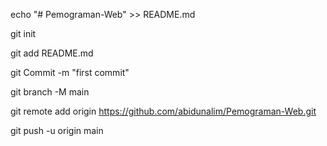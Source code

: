 echo "# Pemograman-Web" >> README.md


git init


git add README.md


git Commit -m "first commit"


git branch -M main


git remote add origin https://github.com/abidunalim/Pemograman-Web.git


git push -u origin main
